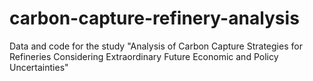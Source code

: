 # carbon-capture-refinery-analysis
Data and code for the study "Analysis of Carbon Capture Strategies for Refineries Considering Extraordinary Future Economic and Policy Uncertainties"
